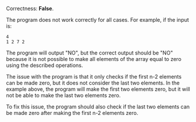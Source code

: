 Correctness: **False**.

The program does not work correctly for all cases. For example, if the input is:

    4
    1 2 7 2

The program will output "NO", but the correct output should be "NO" because it is not possible to make all elements of the array equal to zero using the described operations.

The issue with the program is that it only checks if the first n-2 elements can be made zero, but it does not consider the last two elements. In the example above, the program will make the first two elements zero, but it will not be able to make the last two elements zero.

To fix this issue, the program should also check if the last two elements can be made zero after making the first n-2 elements zero.
